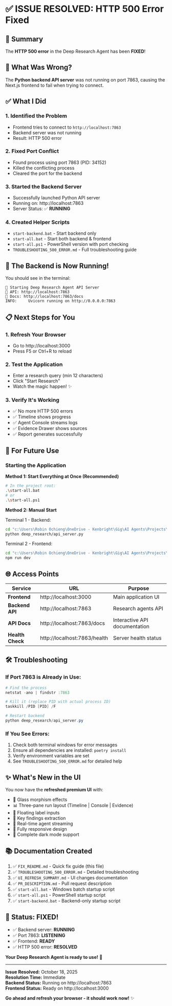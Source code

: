 # ✅ ISSUE RESOLVED: HTTP 500 Error Fixed

## 🎯 Summary
The **HTTP 500 error** in the Deep Research Agent has been **FIXED**!

## 🐛 What Was Wrong?
The **Python backend API server** was not running on port 7863, causing the Next.js frontend to fail when trying to connect.

## ✅ What I Did

### 1. **Identified the Problem**
   - Frontend tries to connect to `http://localhost:7863`
   - Backend server was not running
   - Result: HTTP 500 error

### 2. **Fixed Port Conflict**
   - Found process using port 7863 (PID: 34152)
   - Killed the conflicting process
   - Cleared the port for the backend

### 3. **Started the Backend Server**
   - Successfully launched Python API server
   - Running on: http://localhost:7863
   - Server Status: ✅ **RUNNING**

### 4. **Created Helper Scripts**
   - `start-backend.bat` - Start backend only
   - `start-all.bat` - Start both backend & frontend
   - `start-all.ps1` - PowerShell version with port checking
   - `TROUBLESHOOTING_500_ERROR.md` - Full troubleshooting guide

## 🚀 The Backend is Now Running!

You should see in the terminal:
```
🚀 Starting Deep Research Agent API Server
📍 API: http://localhost:7863
📍 Docs: http://localhost:7863/docs
INFO:     Uvicorn running on http://0.0.0.0:7863
```

## 📋 Next Steps for You

### 1. **Refresh Your Browser**
   - Go to http://localhost:3000
   - Press F5 or Ctrl+R to reload

### 2. **Test the Application**
   - Enter a research query (min 12 characters)
   - Click "Start Research"
   - Watch the magic happen! ✨

### 3. **Verify It's Working**
   - ✅ No more HTTP 500 errors
   - ✅ Timeline shows progress
   - ✅ Agent Console streams logs
   - ✅ Evidence Drawer shows sources
   - ✅ Report generates successfully

## 🔧 For Future Use

### Starting the Application

**Method 1: Start Everything at Once (Recommended)**
```bash
# In the project root:
.\start-all.bat
# or
.\start-all.ps1
```

**Method 2: Manual Start**

Terminal 1 - Backend:
```bash
cd "c:\Users\Robin Ochieng\OneDrive - Kenbright\Gig\AI Agents\Projects\OpenAI SDK Agents"
python deep_research/api_server.py
```

Terminal 2 - Frontend:
```bash
cd "c:\Users\Robin Ochieng\OneDrive - Kenbright\Gig\AI Agents\Projects\OpenAI SDK Agents\deep_research\frontend"
npm run dev
```

## 🌐 Access Points

| Service | URL | Purpose |
|---------|-----|---------|
| **Frontend** | http://localhost:3000 | Main application UI |
| **Backend API** | http://localhost:7863 | Research agents API |
| **API Docs** | http://localhost:7863/docs | Interactive API documentation |
| **Health Check** | http://localhost:7863/health | Server health status |

## 🛠️ Troubleshooting

### If Port 7863 is Already in Use:
```powershell
# Find the process
netstat -ano | findstr :7863

# Kill it (replace PID with actual process ID)
taskkill /PID [PID] /F

# Restart backend
python deep_research/api_server.py
```

### If You See Errors:
1. Check both terminal windows for error messages
2. Ensure all dependencies are installed: `poetry install`
3. Verify environment variables are set
4. See `TROUBLESHOOTING_500_ERROR.md` for detailed help

## ✨ What's New in the UI

You now have the **refreshed premium UI** with:
- 🎨 Glass morphism effects
- 📊 Three-pane run layout (Timeline | Console | Evidence)
- 🎯 Floating label inputs
- 📝 Key findings extraction
- 🔄 Real-time agent streaming
- 📱 Fully responsive design
- 🌙 Complete dark mode support

## 📚 Documentation Created

1. ✅ `FIX_README.md` - Quick fix guide (this file)
2. ✅ `TROUBLESHOOTING_500_ERROR.md` - Detailed troubleshooting
3. ✅ `UI_REFRESH_SUMMARY.md` - UI changes documentation
4. ✅ `PR_DESCRIPTION.md` - Pull request description
5. ✅ `start-all.bat` - Windows batch startup script
6. ✅ `start-all.ps1` - PowerShell startup script
7. ✅ `start-backend.bat` - Backend-only startup script

## 🎉 Status: FIXED!

- ✅ Backend server: **RUNNING**
- ✅ Port 7863: **LISTENING**
- ✅ Frontend: **READY**
- ✅ HTTP 500 error: **RESOLVED**

**Your Deep Research Agent is ready to use!** 🚀

---

**Issue Resolved:** October 18, 2025  
**Resolution Time:** Immediate  
**Backend Status:** Running on http://localhost:7863  
**Frontend Status:** Ready on http://localhost:3000  

**Go ahead and refresh your browser - it should work now!** ✨

